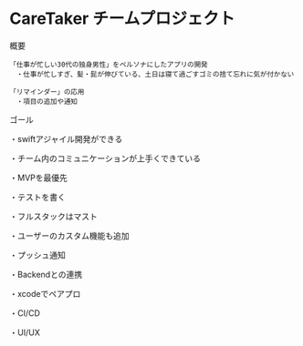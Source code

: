 # CareTaker チームプロジェクト

概要

    「仕事が忙しい30代の独身男性」をペルソナにしたアプリの開発
    　・仕事が忙しすぎ、髪・髭が伸びている、土日は寝て過ごすゴミの捨て忘れに気が付かない
     
    「リマインダー」の応用
    　・項目の追加や通知


ゴール

・swiftアジャイル開発ができる

・チーム内のコミュニケーションが上手くできている

・MVPを最優先

・テストを書く

・フルスタックはマスト

・ユーザーのカスタム機能も追加

・プッシュ通知

・Backendとの連携

・xcodeでペアプロ

・CI/CD

・UI/UX
